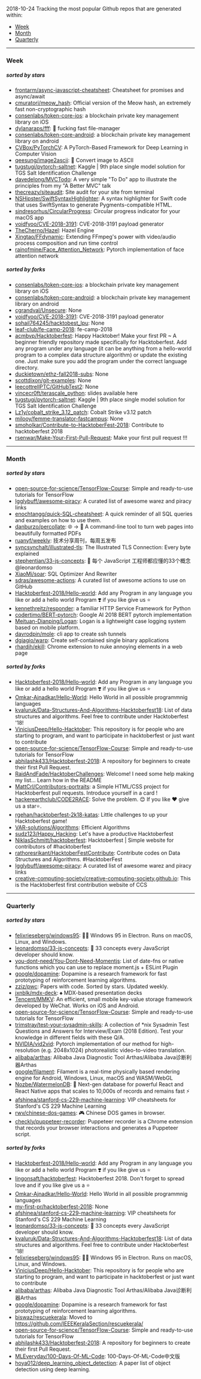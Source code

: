 2018-10-24
Tracking the most popular Github repos that are generated within: 
* [Week](https://github.com/polebug/github_trending_spider/blob/master/2018-10-24.md#week)
* [Month](https://github.com/polebug/github_trending_spider/blob/master/2018-10-24.md#month)
* [Quarterly](https://github.com/polebug/github_trending_spider/blob/master/2018-10-24.md#quarterly)
--- 
### Week 
##### sorted by stars 
* [frontarm/async-javascript-cheatsheet](https://github.com/frontarm/async-javascript-cheatsheet): Cheatsheet for promises and async/await
* [cmuratori/meow_hash](https://github.com/cmuratori/meow_hash): Official version of the Meow hash, an extremely fast non-cryptographic hash
* [consenlabs/token-core-ios](https://github.com/consenlabs/token-core-ios): a blockchain private key management library on iOS
* [dylanaraps/fff](https://github.com/dylanaraps/fff): :rocket: fucking fast file-manager
* [consenlabs/token-core-android](https://github.com/consenlabs/token-core-android): a blockchain private key management library on android
* [CVBox/PyTorchCV](https://github.com/CVBox/PyTorchCV): A PyTorch-Based Framework for Deep Learning in Computer Vision
* [qeesung/image2ascii](https://github.com/qeesung/image2ascii): :foggy: Convert image to ASCII
* [tugstugi/pytorch-saltnet](https://github.com/tugstugi/pytorch-saltnet): Kaggle | 9th place single model solution for TGS Salt Identification Challenge
* [davedelong/MVCTodo](https://github.com/davedelong/MVCTodo): A very simple "To Do" app to illustrate the principles from my "A Better MVC" talk
* [thecreazy/siteaudit](https://github.com/thecreazy/siteaudit): Site audit for your site from terminal
* [NSHipster/SwiftSyntaxHighlighter](https://github.com/NSHipster/SwiftSyntaxHighlighter): A syntax highlighter for Swift code that uses SwiftSyntax to generate Pygments-compatible HTML.
* [sindresorhus/CircularProgress](https://github.com/sindresorhus/CircularProgress): Circular progress indicator for your macOS app
* [voidfyoo/CVE-2018-3191](https://github.com/voidfyoo/CVE-2018-3191): CVE-2018-3191 payload generator
* [TheCherno/Hazel](https://github.com/TheCherno/Hazel): Hazel Engine
* [Xingtao/FFdynamic](https://github.com/Xingtao/FFdynamic): Extending FFmpeg's power with video/audio process composition and run time control
* [rainofmine/Face_Attention_Network](https://github.com/rainofmine/Face_Attention_Network): Pytorch implementation of face attention network
##### sorted by forks 
* [consenlabs/token-core-ios](https://github.com/consenlabs/token-core-ios): a blockchain private key management library on iOS
* [consenlabs/token-core-android](https://github.com/consenlabs/token-core-android): a blockchain private key management library on android
* [cgrandval/Unsecure](https://github.com/cgrandval/Unsecure): None
* [voidfyoo/CVE-2018-3191](https://github.com/voidfyoo/CVE-2018-3191): CVE-2018-3191 payload generator
* [sohail764245/hacktobest_lpu](https://github.com/sohail764245/hacktobest_lpu): None
* [leaf-club/fe-camp-2018](https://github.com/leaf-club/fe-camp-2018): fe-camp-2018
* [acmbvp/Hacktoberfest](https://github.com/acmbvp/Hacktoberfest): Happy Hacktober! Make your first PR ~ A beginner friendly repository made specifically for Hacktoberfest. Add any program under any language (it can be anything from a hello-world program to a complex data structure algorithm) or update the existing one. Just make sure you add the program under the correct language directory.
* [duckietown/ethz-fall2018-subs](https://github.com/duckietown/ethz-fall2018-subs): None
* [scottdixon/git-examples](https://github.com/scottdixon/git-examples): None
* [leecottrellPTC/GitHubTest2](https://github.com/leecottrellPTC/GitHubTest2): None
* [vincecr0ft/terascale_python](https://github.com/vincecr0ft/terascale_python): slides available here
* [tugstugi/pytorch-saltnet](https://github.com/tugstugi/pytorch-saltnet): Kaggle | 9th place single model solution for TGS Salt Identification Challenge
* [Lz1y/cobalt_strike_3.12_patch](https://github.com/Lz1y/cobalt_strike_3.12_patch): Cobalt Strike v3.12 patch
* [milooy/femme-translator-fastcampus](https://github.com/milooy/femme-translator-fastcampus): None
* [smoholkar/Contribute-to-HacktoberFest-2018](https://github.com/smoholkar/Contribute-to-HacktoberFest-2018): Contribute to hacktoberfest 2018 
* [rsenwar/Make-Your-First-Pull-Request](https://github.com/rsenwar/Make-Your-First-Pull-Request): Make your first pull request !!!
--- 
### Month 
##### sorted by stars 
* [open-source-for-science/TensorFlow-Course](https://github.com/open-source-for-science/TensorFlow-Course): Simple and ready-to-use tutorials for TensorFlow 
* [Igglybuff/awesome-piracy](https://github.com/Igglybuff/awesome-piracy): A curated list of awesome warez and piracy links
* [enochtangg/quick-SQL-cheatsheet](https://github.com/enochtangg/quick-SQL-cheatsheet): A quick reminder of all SQL queries and examples on how to use them. 
* [danburzo/percollate](https://github.com/danburzo/percollate): 🌐 → 📖 A command-line tool to turn web pages into beautifully formatted PDFs
* [ruanyf/weekly](https://github.com/ruanyf/weekly): 技术分享周刊，每周五发布
* [syncsynchalt/illustrated-tls](https://github.com/syncsynchalt/illustrated-tls): The Illustrated TLS Connection: Every byte explained
* [stephentian/33-js-concepts](https://github.com/stephentian/33-js-concepts): :scroll: 每个 JavaScript 工程师都应懂的33个概念 @leonardomso
* [XiaoMi/soar](https://github.com/XiaoMi/soar): SQL Optimizer And Rewriter
* [sdras/awesome-actions](https://github.com/sdras/awesome-actions): A curated list of awesome actions to use on GitHub
* [Hacktoberfest-2018/Hello-world](https://github.com/Hacktoberfest-2018/Hello-world): Add any  Program in any language you like or add a hello world Program ❣️ if you like give us :star:
* [kennethreitz/responder](https://github.com/kennethreitz/responder): a familiar HTTP Service Framework for Python
* [codertimo/BERT-pytorch](https://github.com/codertimo/BERT-pytorch): Google AI 2018 BERT pytorch implementation
* [Meituan-Dianping/Logan](https://github.com/Meituan-Dianping/Logan): Logan is a lightweight case logging system based on mobile platform.
* [davrodpin/mole](https://github.com/davrodpin/mole): cli app to create ssh tunnels
* [dgiagio/warp](https://github.com/dgiagio/warp): Create self-contained single binary applications
* [rhardih/ekill](https://github.com/rhardih/ekill): Chrome extension to nuke annoying elements in a web page
##### sorted by forks 
* [Hacktoberfest-2018/Hello-world](https://github.com/Hacktoberfest-2018/Hello-world): Add any  Program in any language you like or add a hello world Program ❣️ if you like give us :star:
* [Omkar-Ajnadkar/Hello-World](https://github.com/Omkar-Ajnadkar/Hello-World): Hello World in all possible programmnig languages
* [kvaluruk/Data-Structures-And-Algorithms-Hacktoberfest18](https://github.com/kvaluruk/Data-Structures-And-Algorithms-Hacktoberfest18): List of data structures and algorithms. Feel free to contribute under Hacktoberfest '18!
* [ViniciusDeep/Hello-Hacktober](https://github.com/ViniciusDeep/Hello-Hacktober):  This repository is for people who are starting to program, and want to participate in hacktoberfest  or just want to contribute
* [open-source-for-science/TensorFlow-Course](https://github.com/open-source-for-science/TensorFlow-Course): Simple and ready-to-use tutorials for TensorFlow 
* [abhilashk433/Hacktoberfest-2018](https://github.com/abhilashk433/Hacktoberfest-2018): A repository for beginners to create their first Pull Request. 
* [RaidAndFade/HacktoberChallenges](https://github.com/RaidAndFade/HacktoberChallenges): Welcome! I need some help making my list... Learn how in the README
* [MattCrl/Contributors-portraits](https://github.com/MattCrl/Contributors-portraits): a Simple HTML/CSS project for Hacktoberfest pull requests. Introduce yourself in a card !
* [hackerearthclub/CODE2RACE](https://github.com/hackerearthclub/CODE2RACE):  Solve the problem. 😊 If you like ❤ give us a star⭐.
* [rgehan/hacktoberfest-2k18-katas](https://github.com/rgehan/hacktoberfest-2k18-katas): Little challenges to up your Hacktoberfest game!
* [VAR-solutions/Algorithms](https://github.com/VAR-solutions/Algorithms): Efficient Algorithms
* [sudz123/Happy_Hacking](https://github.com/sudz123/Happy_Hacking): Let's have a productive Hacktoberfest
* [NiklasSchmitt/hacktoberfest](https://github.com/NiklasSchmitt/hacktoberfest): Hacktoberfest | Simple website for contributors of #hacktoberfest
* [rathoresrikant/HacktoberFestContribute](https://github.com/rathoresrikant/HacktoberFestContribute): Contribute codes on Data Structures and Algorithms. #HacktoberFest
* [Igglybuff/awesome-piracy](https://github.com/Igglybuff/awesome-piracy): A curated list of awesome warez and piracy links
* [creative-computing-society/creative-computing-society.github.io](https://github.com/creative-computing-society/creative-computing-society.github.io): This is the Hacktoberfest first contribution website of CCS
--- 
### Quarterly 
##### sorted by stars 
* [felixrieseberg/windows95](https://github.com/felixrieseberg/windows95): 💩🚀 Windows 95 in Electron. Runs on macOS, Linux, and Windows.
* [leonardomso/33-js-concepts](https://github.com/leonardomso/33-js-concepts): 📜 33 concepts every JavaScript developer should know.
* [you-dont-need/You-Dont-Need-Momentjs](https://github.com/you-dont-need/You-Dont-Need-Momentjs): List of date-fns or native functions which you can use to replace moment.js + ESLint Plugin 
* [google/dopamine](https://github.com/google/dopamine): Dopamine is a research framework for fast prototyping of reinforcement learning algorithms. 
* [zziz/pwc](https://github.com/zziz/pwc): Papers with code. Sorted by stars. Updated weekly. 
* [jxnblk/mdx-deck](https://github.com/jxnblk/mdx-deck): :spades: MDX-based presentation decks
* [Tencent/MMKV](https://github.com/Tencent/MMKV): An efficient, small mobile key-value storage framework developed by WeChat. Works on iOS and Android.
* [open-source-for-science/TensorFlow-Course](https://github.com/open-source-for-science/TensorFlow-Course): Simple and ready-to-use tutorials for TensorFlow 
* [trimstray/test-your-sysadmin-skills](https://github.com/trimstray/test-your-sysadmin-skills): A collection of *nix Sysadmin Test Questions and Answers for Interview/Exam (2018 Edition). Test your knowledge in different fields with these Q/A.
* [NVIDIA/vid2vid](https://github.com/NVIDIA/vid2vid): Pytorch implementation of our method for high-resolution (e.g. 2048x1024) photorealistic video-to-video translation.
* [alibaba/arthas](https://github.com/alibaba/arthas): Alibaba Java Diagnostic Tool Arthas/Alibaba Java诊断利器Arthas
* [google/filament](https://github.com/google/filament): Filament is a real-time physically based rendering engine for Android, Windows, Linux, macOS and WASM/WebGL
* [Nozbe/WatermelonDB](https://github.com/Nozbe/WatermelonDB): 🍉 Next-gen database for powerful React and React Native apps that scales to 10,000s of records and remains fast ⚡️
* [afshinea/stanford-cs-229-machine-learning](https://github.com/afshinea/stanford-cs-229-machine-learning): VIP cheatsheets for Stanford's CS 229 Machine Learning
* [rwv/chinese-dos-games](https://github.com/rwv/chinese-dos-games): 🎮 Chinese DOS games in browser.
* [checkly/puppeteer-recorder](https://github.com/checkly/puppeteer-recorder): Puppeteer recorder is a Chrome extension that records your browser interactions and generates a  Puppeteer script.
##### sorted by forks 
* [Hacktoberfest-2018/Hello-world](https://github.com/Hacktoberfest-2018/Hello-world): Add any  Program in any language you like or add a hello world Program ❣️ if you like give us :star:
* [lingonsaft/hacktoberfest](https://github.com/lingonsaft/hacktoberfest): Hacktoberfest 2018. Don't forget to spread love and if you like give us a ⭐️
* [Omkar-Ajnadkar/Hello-World](https://github.com/Omkar-Ajnadkar/Hello-World): Hello World in all possible programmnig languages
* [my-first-pr/hacktoberfest-2018](https://github.com/my-first-pr/hacktoberfest-2018): None
* [afshinea/stanford-cs-229-machine-learning](https://github.com/afshinea/stanford-cs-229-machine-learning): VIP cheatsheets for Stanford's CS 229 Machine Learning
* [leonardomso/33-js-concepts](https://github.com/leonardomso/33-js-concepts): 📜 33 concepts every JavaScript developer should know.
* [kvaluruk/Data-Structures-And-Algorithms-Hacktoberfest18](https://github.com/kvaluruk/Data-Structures-And-Algorithms-Hacktoberfest18): List of data structures and algorithms. Feel free to contribute under Hacktoberfest '18!
* [felixrieseberg/windows95](https://github.com/felixrieseberg/windows95): 💩🚀 Windows 95 in Electron. Runs on macOS, Linux, and Windows.
* [ViniciusDeep/Hello-Hacktober](https://github.com/ViniciusDeep/Hello-Hacktober):  This repository is for people who are starting to program, and want to participate in hacktoberfest  or just want to contribute
* [alibaba/arthas](https://github.com/alibaba/arthas): Alibaba Java Diagnostic Tool Arthas/Alibaba Java诊断利器Arthas
* [google/dopamine](https://github.com/google/dopamine): Dopamine is a research framework for fast prototyping of reinforcement learning algorithms. 
* [biswaz/rescuekerala](https://github.com/biswaz/rescuekerala): Moved to https://github.com/IEEEKeralaSection/rescuekerala/
* [open-source-for-science/TensorFlow-Course](https://github.com/open-source-for-science/TensorFlow-Course): Simple and ready-to-use tutorials for TensorFlow 
* [abhilashk433/Hacktoberfest-2018](https://github.com/abhilashk433/Hacktoberfest-2018): A repository for beginners to create their first Pull Request. 
* [MLEveryday/100-Days-Of-ML-Code](https://github.com/MLEveryday/100-Days-Of-ML-Code): 100-Days-Of-ML-Code中文版
* [hoya012/deep_learning_object_detection](https://github.com/hoya012/deep_learning_object_detection): A paper list of object detection using deep learning.
